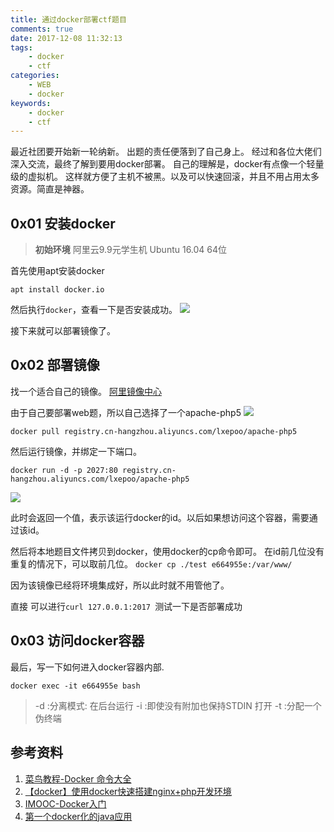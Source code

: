 ```yaml
---
title: 通过docker部署ctf题目
comments: true
date: 2017-12-08 11:32:13
tags:
	- docker
	- ctf
categories:
	- WEB
	- docker
keywords:
	- docker
	- ctf
---
```



最近社团要开始新一轮纳新。
出题的责任便落到了自己身上。
经过和各位大佬们深入交流，最终了解到要用docker部署。
自己的理解是，docker有点像一个轻量级的虚拟机。
这样就方便了主机不被黑。以及可以快速回滚，并且不用占用太多资源。简直是神器。

<!-- more -->


## 0x01 安装docker
> **初始环境**
> 阿里云9.9元学生机
> Ubuntu 16.04 64位

首先使用apt安装docker

`apt install docker.io`

然后执行`docker`，查看一下是否安装成功。
![](https://img.5am3.com/5am3/img/20191214145925.png)

接下来就可以部署镜像了。
## 0x02 部署镜像

找一个适合自己的镜像。 
[阿里镜像中心](https://dev.aliyun.com/search.html)

由于自己要部署web题，所以自己选择了一个apache-php5
![](https://img.5am3.com/5am3/img/20191214145931.png)

`docker pull registry.cn-hangzhou.aliyuncs.com/lxepoo/apache-php5`

然后运行镜像，并绑定一下端口。

`docker run -d -p 2027:80 registry.cn-hangzhou.aliyuncs.com/lxepoo/apache-php5`

![](https://img.5am3.com/5am3/img/20191214145939.png)

此时会返回一个值，表示该运行docker的id。以后如果想访问这个容器，需要通过该id。

然后将本地题目文件拷贝到docker，使用docker的cp命令即可。
在id前几位没有重复的情况下，可以取前几位。
`docker cp ./test e664955e:/var/www/`


因为该镜像已经将环境集成好，所以此时就不用管他了。

直接 可以进行`curl 127.0.0.1:2017 `测试一下是否部署成功

## 0x03 访问docker容器

最后，写一下如何进入docker容器内部.

`docker exec -it e664955e bash`

> -d :分离模式: 在后台运行
> -i :即使没有附加也保持STDIN 打开
> -t :分配一个伪终端



## 参考资料
1. [菜鸟教程-Docker 命令大全](http://www.runoob.com/docker/docker-command-manual.html)
2. [【docker】使用docker快速搭建nginx+php开发环境](http://blog.csdn.net/qq_28602957/article/details/53727865)
3. [IMOOC-Docker入门](https://www.imooc.com/learn/867)
4. [第一个docker化的java应用](https://www.imooc.com/learn/824)